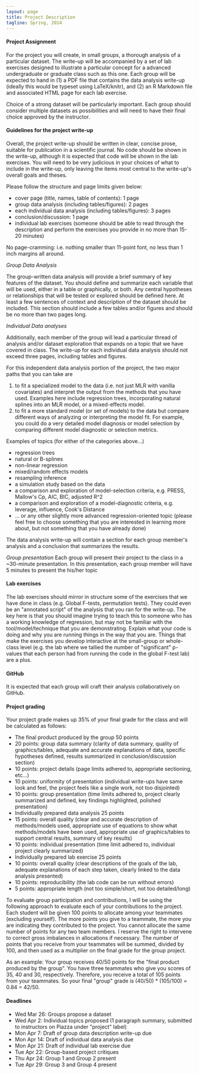 ```yaml
---
layout: page
title: Project Description
tagline: Spring, 2014
---
```


#### Project Assignment
For the project you will create, in small groups, a thorough analysis of a particular dataset. The write-up will be accompanied by a set of lab exercises designed to illustrate a particular concept for a advanced undergraduate or graduate class such as this one. Each group will be expected to hand in (1) a PDF file that contains the data analysis write-up (ideally this would be typeset using LaTeX/knitr), and (2) an R Markdown file and associated HTML page for each lab exercise.

Choice of a strong dataset will be particularly important. Each group should consider multiple datasets as possibilities and will need to have their final choice approved by the instructor.

#### Guidelines for the project write-up

Overall, the project write-up should be written in clear, concise prose, suitable for publication in a scientific journal. No code should be shown in the write-up, although it is expected that code will be shown in the lab exercises. You will need to be very judicious in your choices of what to include in the write-up, only leaving the items most central to the write-up's overall goals and theses. 

Please follow the structure and page limits given below:
* cover page (title, names, table of contents): 1 page
* group data analysis (including tables/figures): 2 pages
* each individual data analysis (including tables/figures): 3 pages
* conclusion/discussion: 1 page
* individual lab exercises (someone should be able to read through the description and perform the exercises you provide in  no more than 15-20 minutes)

No page-cramming: i.e. nothing smaller than 11-point font, no less than 1 inch margins all around.

_Group Data Analysis_

The group-written data analysis will provide a brief summary of key features of the dataset. You should define and summarize each variable that will be used, either in a table or graphically, or both. Any central hypotheses or relationships that will be tested or explored should be defined here. At least a few sentences of context and description of the dataset should be included. This section should include a few tables and/or figures and should be no more than two pages long.

_Individual Data analyses_

Additionally, each member of the group will lead a particular thread of analysis and/or dataset exploration that expands on a topic that we have covered in class. The write-up for each individual data analysis should not exceed three pages, including tables and figures. 

For this independent data analysis portion of the project, the two major paths that you can take are 

1. to fit a specialized model to the data (i.e. not just MLR with vanilla covariates) and interpret the output from the methods that you have used. Examples here include regression trees, incorporating natural splines into an MLR model, or a mixed-effects model.
2. to fit a more standard model (or set of models) to the data but compare different ways of analyzing or interpreting the model fit. For example, you could do a very detailed model diagnosis or model selection by comparing different model diagnostic or selection metrics.

Examples of topics (for either of the categories above...)

* regression trees
* natural or B-splines
* non-linear regression
* mixed/random effects models
* resampling inference 
* a simulation study based on the data
* a comparison and exploration of model-selection criteria, e.g. PRESS, Mallow's Cp, AIC, BIC, adjusted R^2 
* a comparison and exploration of a model-diagnostic criteria, e.g. leverage, influence, Cook's Distance
* ... or any other slightly more advanced regression-oriented topic (please feel free to choose something that you are interested in learning more about, but not something that you have already done) 

The data analysis write-up will contain a section for each group member's analysis and a conclusion that summarizes the results. 

_Group presentation_
Each group will present their project to the class in a ~30-minute presentation. In this presentation, each group member will have 5 minutes to present the  his/her topic 

#### Lab exercises
The lab exercises should mirror in structure some of the exercises that we have done in class (e.g. Global F-tests, permutation tests). They could even be an "annotated script" of the analysis that you ran for the write-up. The key here is that you should imagine trying to teach this to someone who has a working knowledge of regression, but may not be familiar with the tool/model/technique that you are demonstrating. Explain what your code is doing and why you are running things in the way that you are. Things that make the exercises you develop interactive at the small-group or whole-class level (e.g. the lab where we tallied the number of "significant" p-values that each person had from running the code in the global F-test lab) are a plus.

#### GitHub
It is expected that each group will craft their analysis collaboratively on GitHub. 

#### Project grading
Your project grade makes up 35% of your final grade for the class and will be calculated as follows:

* The final product produced by the group 50 points
 * 20 points: group data summary (clarity of data summary, quality of graphics/tables, adequate and accurate explanations of data, specific hypotheses defined, results summarized in conclusion/discussion section)
 * 10 points: project details (page limits adhered to, appropriate sectioning, etc...)
 * 10 points: uniformity of presentation (individual write-ups have same look and feel, the project feels like a single work, not too disjointed)
 * 10 points: group presentation (time limits adhered to, project clearly summarized and defined, key findings highlighted, polished presentation)
* Individually prepared data analysis 25 points
 * 15 points: overall quality (clear and accurate description of methods/models used, appropriate use of equations to show what methods/models have been used, appropriate use of graphics/tables to support central results, summary of key results)
 * 10 points: individual presentation (time limit adhered to, individual project clearly summarized)
* Individually prepared lab exercise 25 points
 * 10 points: overall quality (clear descriptions of the goals of the lab, adequate explanations of each step taken, clearly linked to the data analysis presented)
 * 10 points: reproducibility (the lab code can be run without errors)
 * 5 points: appropriate length (not too simple/short, not too detailed/long)

To evaluate group participation and contributions, I will be using the following approach to evaluate each of your contributions to the project. Each student will be given 100 points to allocate among your teammates (excluding yourself). The more points you give to a teammate, the more you are indicating they contributed to the project. You cannot allocate the same number of points for any two team members. I reserve the right to intervene to correct gross imbalances in allocations if necessary. The number of points that you receive from your teammates will be summed, divided by 100, and then used as a multiplier on the final grade for the group project. 

As an example: Your group receives 40/50 points for the "final product produced by the group". You have three teammates who give you scores of 35, 40 and 30, respectively. Therefore, you receive a total of 105 points from your teammates. So your final "group" grade is (40/50) * (105/100) = 0.84 = 42/50.


#### Deadlines
* Wed Mar 26: Groups propose a dataset
* Wed Apr 2: Individual topics proposed (1 paragraph summary, submitted to instructors on Piazza under "project" label)
* Mon Apr 7: Draft of group data description write-up due
* Mon Apr 14: Draft of individual data analysis due
* Mon Apr 21: Draft of individual lab exercise due
* Tue Apr 22: Group-based project critiques
* Thu Apr 24: Group 1 and Group 2 present
* Tue Apr 29: Group 3 and Group 4 present

